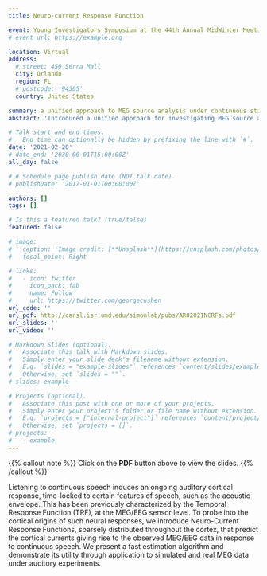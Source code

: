 ```yaml
---
title: Neuro-current Response Function

event: Young Investigators Symposium at the 44th Annual MidWinter Meeting of the Association for Research in Otolaryngology (ARO)
# event_url: https://example.org

location: Virtual
address:
  # street: 450 Serra Mall
  city: Orlando
  region: FL
  # postcode: '94305'
  country: United States

summary: a unified approach to MEG source analysis under continuous stimuli paradigm.
abstract: 'Introduced a unified approach for investigating MEG source analysis under continuous stimuli paradigm'

# Talk start and end times.
#   End time can optionally be hidden by prefixing the line with `#`.
date: '2021-02-20'
# date_end: '2030-06-01T15:00:00Z'
all_day: false

# # Schedule page publish date (NOT talk date).
# publishDate: '2017-01-01T00:00:00Z'

authors: []
tags: []

# Is this a featured talk? (true/false)
featured: false

# image:
#   caption: 'Image credit: [**Unsplash**](https://unsplash.com/photos/bzdhc5b3Bxs)'
#   focal_point: Right

# links:
#   - icon: twitter
#     icon_pack: fab
#     name: Follow
#     url: https://twitter.com/georgecushen
url_code: ''
url_pdf: http://cansl.isr.umd.edu/simonlab/pubs/ARO2021NCRFs.pdf
url_slides: ''
url_video: ''

# Markdown Slides (optional).
#   Associate this talk with Markdown slides.
#   Simply enter your slide deck's filename without extension.
#   E.g. `slides = "example-slides"` references `content/slides/example-slides.md`.
#   Otherwise, set `slides = ""`.
# slides: example

# Projects (optional).
#   Associate this post with one or more of your projects.
#   Simply enter your project's folder or file name without extension.
#   E.g. `projects = ["internal-project"]` references `content/project/deep-learning/index.md`.
#   Otherwise, set `projects = []`.
# projects:
#   - example
---
```


{{% callout note %}}
Click on the **PDF** button above to view the slides.
{{% /callout %}}

Listening to continuous speech induces an ongoing auditory cortical response, time-locked to certain features of speech, such as the acoustic envelope. This has been previously characterized by the Temporal Response Function (TRF), at the MEG/EEG sensor level. To probe into the cortical origins of such neural responses, we introduce Neuro-Current Response Functions, sparsely distributed throughout the cortex, that predict the cortical currents giving rise to the observed MEG/EEG data in response to continuous speech. We present a fast estimation algorithm and demonstrate its utility through application to simulated and real MEG data under auditory experiments.
